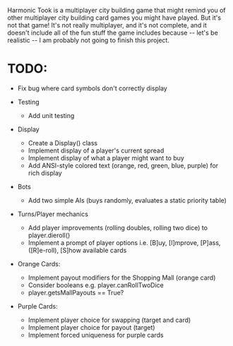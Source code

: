 Harmonic Took is a multiplayer city building game that might remind you of other multiplayer city building card games you might have played. But it's not that game! It's not really multiplayer, and it's not complete, and it doesn't include all of the fun stuff the game includes because -- let's be realistic -- I am probably not going to finish this project. 

# TODO: 
- Fix bug where card symbols don't correctly display

- Testing
    - Add unit testing

- Display
    - Create a Display() class 
    - Implement display of a player's current spread 
    - Implement display of what a player might want to buy
    - Add ANSI-style colored text (orange, red, green, blue, purple) for rich display

- Bots
    - Add two simple AIs (buys randomly, evaluates a static priority table)
    
- Turns/Player mechanics
    - Add player improvements (rolling doubles, rolling two dice) to player.dieroll()
    - Implement a prompt of player options i.e. [B]uy, [I]mprove, [P]ass, ([R]e-roll), [S]how available cards

- Orange Cards:
    - Implement payout modifiers for the Shopping Mall (orange card) 
    - Consider booleans e.g. player.canRollTwoDice
    - player.getsMallPayouts == True?
    
- Purple Cards:
    - Implement player choice for swapping (target and card)
    - Implement player choice for payout (target)
    - Implement forced uniqueness for purple cards
